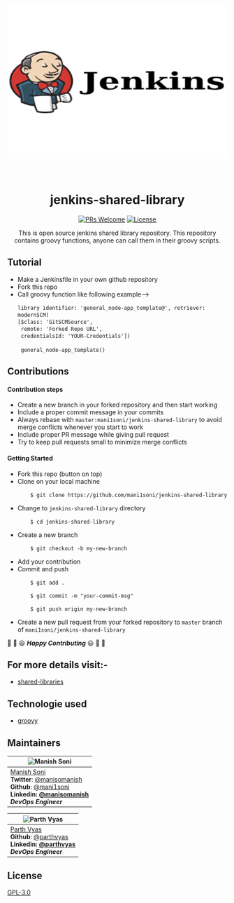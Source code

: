 <div align="center" id="top">
	<br>
	<br>
	<br>
	<img width="500" height="350" src="https://raw.githubusercontent.com/mani1soni/jenkins-shared-library/master/logo/the-jenkins-project.png" >
	<br>
	<br>
	<br>
        
# jenkins-shared-library

[![PRs Welcome](https://img.shields.io/badge/contributions-welcome-brightgreen.svg)](http://makeapullrequest.com) [![License](https://img.shields.io/badge/license-GPL-green.svg)](LICENSE)

This is open source jenkins shared library repository. This repository contains groovy functions, anyone can call them in their groovy scripts. 
</div>


## Tutorial

* Make a Jenkinsfile in your own github repository
* Fork this repo
* Call groovy function like following example-->
    ```
    library identifier: 'general_node-app_template@', retriever: modernSCM(
    [$class: 'GitSCMSource',
     remote: 'Forked Repo URL',
     credentialsId: 'YOUR-Credentials'])
    
     general_node-app_template()

     ```


## Contributions 

#### Contribution steps

* Create a new branch in your forked repository and then start working
* Include a proper commit message in your commits
* Always rebase with `master:mani1soni/jenkins-shared-library` to avoid merge conflicts whenever you start to work
* Include proper PR message while giving pull request
* Try to keep pull requests small to minimize merge conflicts

#### Getting Started

* Fork this repo (button on top)
* Clone on your local machine
    ```
        $ git clone https://github.com/mani1soni/jenkins-shared-library
    ```
* Change to `jenkins-shared-library` directory
    ```
        $ cd jenkins-shared-library
    ```
* Create a new branch
    ```
        $ git checkout -b my-new-branch
    ```
* Add your contribution
* Commit and push
    ```
        $ git add .
    ```
    ```
        $ git commit -m "your-commit-msg"
    ```
    ```
        $ git push origin my-new-branch
    ```
* Create a new pull request from your forked repository to `master` branch of `mani1soni/jenkins-shared-library`

:tada: :confetti_ball: :smiley: _**Happy Contributing**_ :smiley: :confetti_ball: :tada:

## For more details visit:-
* [shared-libraries](https://www.jenkins.io/doc/book/pipeline/shared-libraries/)

## Technologie used 
* [groovy](https://groovy-lang.org/)

## Maintainers

| <img alt="Manish Soni" src="https://avatars3.githubusercontent.com/u/30206849?s=460&v=4" height="70"   />                                                                                                                  |
| -------------------------------------------------------------------------------------------------------------------------------------------------------------------------------------------------------------------------------- |
| [Manish Soni](https://mani1soni.github.io/)<br><strong>Twitter</strong>: [@manisomanish](https://twitter.com/manisomanish)<br><strong>Github</strong>: [@mani1soni](https://github.com/mani1soni)<br> <strong>Linkedin<strong>: [@manisomanish](https://www.linkedin.com/in/manisomanish/)<br> _DevOps Engineer_ |


| <img alt="Parth Vyas" src="https://avatars0.githubusercontent.com/u/34234203?s=400&v=4" height="70"   />                                                                                                                  |
| -------------------------------------------------------------------------------------------------------------------------------------------------------------------------------------------------------------------------------- |
| [Parth Vyas](https://github.com/parth-vyas-practice)<br><strong>Github</strong>: [@parthvyas](https://github.com/parth-vyas-practice)<br> <strong>Linkedin<strong>: [@parthvyas](https://www.linkedin.com/in/parth-vyas-71405b141)<br> _DevOps Engineer_ |





## License
[GPL-3.0](LICENSE)
